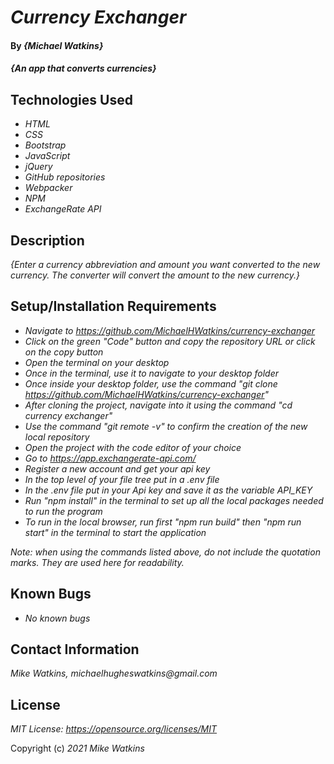 # _Currency Exchanger_

#### By _**{Michael Watkins}**_

#### _{An app that converts currencies}_

## Technologies Used

* _HTML_
* _CSS_
* _Bootstrap_
* _JavaScript_
* _jQuery_
* _GitHub repositories_
* _Webpacker_
* _NPM_
* _ExchangeRate API_

## Description

_{Enter a currency abbreviation and amount you want converted to the new currency. The converter will convert the amount to the new currency.}_

## Setup/Installation Requirements

* _Navigate to https://github.com/MichaelHWatkins/currency-exchanger_
* _Click on the green "Code" button and copy the repository URL or click on the copy button_
* _Open the terminal on your desktop_
* _Once in the terminal, use it to navigate to your desktop folder_
* _Once inside your desktop folder, use the command "git clone https://github.com/MichaelHWatkins/currency-exchanger"_
* _After cloning the project, navigate into it using the command "cd currency exchanger"_
* _Use the command "git remote -v" to confirm the creation of the new local repository_
* _Open the project with the code editor of your choice_
* _Go to https://app.exchangerate-api.com/_
* _Register a new account and get your api key_
* _In the top level of your file tree put in a .env file_
* _In the .env file put in your Api key and save it as the variable API_KEY_
* _Run "npm install" in the terminal to set up all the local packages needed to run the program_
* _To run in the local browser, run first "npm run build" then "npm run start" in the terminal to start the application_

_Note: when using the commands listed above, do not include the quotation marks. They are used here for readability._
## Known Bugs

* _No known bugs_

## Contact Information
_Mike Watkins, michaelhugheswatkins@gmail.com_

## License
_MIT License: https://opensource.org/licenses/MIT_

Copyright (c) _2021_ _Mike Watkins_